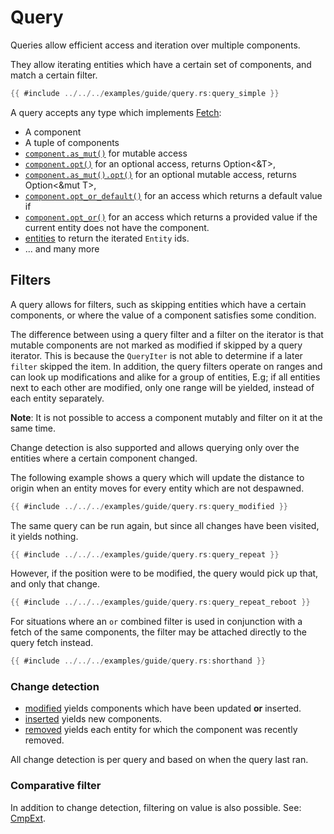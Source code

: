 # Query

Queries allow efficient access and iteration over multiple components.

They allow iterating entities which have a certain set of components, and match
a certain filter.

```rust
{{ #include ../../../examples/guide/query.rs:query_simple }}
```

A query accepts any type which implements
[Fetch](https://docs.rs/flax/latest/flax/fetch/trait.Fetch.html):

- A component
- A tuple of components
- [`component.as_mut()`](https://docs.rs/flax/latest/flax/struct.Component.html#method.as_mut) for mutable access
- [`component.opt()`](https://docs.rs/flax/latest/flax/trait.FetchExt.html#method.opt) for an optional access, returns Option<&T>,
- [`component.as_mut().opt()`](https://docs.rs/flax/latest/flax/trait.FetchExt.html#method.opt) for an optional mutable access, returns Option<&mut T>,
- [`component.opt_or_default()`](https://docs.rs/flax/latest/flax/trait.FetchExt.html#method.opt_or_default) for an access which returns a default value if
- [`component.opt_or()`](https://docs.rs/flax/latest/flax/trait.FetchExt.html#method.opt_or) for an access which returns a provided value if
  the current entity does not have the component.
- [entities](https://docs.rs/flax/latest/flax/fn.entities.html) to return the
  iterated `Entity` ids.
- ... and many more

## Filters

A query allows for filters, such as skipping entities which have a certain
components, or where the value of a component satisfies some condition.

The difference between using a query filter and a filter on the iterator is that mutable components are not marked as modified if skipped by a query iterator. This is because the `QueryIter` is not able to determine if a later `filter` skipped the item. In addition, the query filters operate on ranges and can look up modifications and alike for a group of entities, E.g; if all entities next to each other are modified, only one range will be yielded, instead of each entity separately.

**Note**: It is not possible to access a component mutably and filter on it at
the same time.

Change detection is also supported and allows querying only over the entities
where a certain component changed.

The following example shows a query which will update the distance to origin
when an entity moves for every entity which are not despawned.

```rust
{{ #include ../../../examples/guide/query.rs:query_modified }}
```

The same query can be run again, but since all changes have been visited, it
yields nothing.

```rust
{{ #include ../../../examples/guide/query.rs:query_repeat }}
```

However, if the position were to be modified, the query would pick up that, and
only that change.

```rust
{{ #include ../../../examples/guide/query.rs:query_repeat_reboot }}
```

For situations where an `or` combined filter is used in conjunction with a fetch
of the same components, the filter may be attached directly to the query fetch
instead.

```rust
{{ #include ../../../examples/guide/query.rs:shorthand }}
```

### Change detection

- [modified](https://docs.rs/flax/latest/flax/struct.Component.html#method.modified) yields components which have been updated **or** inserted.
- [inserted](https://docs.rs/flax/latest/flax/struct.Component.html#method.inserted) yields new components.
- [removed](https://docs.rs/flax/latest/flax/struct.Component.html#method.removed) yields each entity for which the component was recently removed.

All change detection is per query and based on when the query last ran.

### Comparative filter

In addition to change detection, filtering on value is also possible. See: [CmpExt](https://docs.rs/flax/latest/flax/trait.CmpExt.html).
